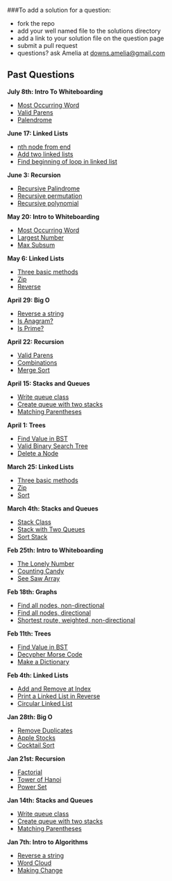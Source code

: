 ###To add a solution for a question:
- fork the repo
- add your well named file to the solutions directory
- add a link to your solution file on the question page
- submit a pull request
- questions? ask Amelia at downs.amelia@gmail.com

## Past Questions
**July 8th: Intro To Whiteboarding**
- [Most Occurring Word](https://github.com/adowns01/Intro-to-Whiteboarding-DBC/blob/master/questions/most_occurring_word.md)
- [Valid Parens](https://github.com/adowns01/Intro-to-Whiteboarding-DBC/blob/master/questions/recursive_valid_parens.md)
- [Palendrome](https://github.com/adowns01/Intro-to-Whiteboarding-DBC/blob/master/questions/recursive_palindrome.md)

**June 17: Linked Lists**
- [nth node from end](https://github.com/adowns01/Intro-to-Whiteboarding-DBC/blob/master/questions/linked_list_nth_node_from_end.md)
- [Add two linked lists](https://github.com/adowns01/Intro-to-Whiteboarding-DBC/blob/master/questions/linked_list_add_two_lists.md)
- [Find beginning of loop in linked list](https://github.com/adowns01/Intro-to-Whiteboarding-DBC/blob/master/questions/linked_list_find_beginning_of_loop.md)

**June 3: Recursion**
- [Recursive Palindrome](https://github.com/adowns01/Intro-to-Whiteboarding-DBC/blob/master/questions/recursive_palindrome.md)
- [Recursive permutation](https://github.com/adowns01/Intro-to-Whiteboarding-DBC/blob/master/questions/recursive_permutation.md)
- [Recursive polynomial](https://github.com/adowns01/Intro-to-Whiteboarding-DBC/blob/master/questions/recursive_polynomial.md)

**May 20: Intro to Whiteboarding**
- [Most Occurring Word](https://github.com/adowns01/Intro-to-Whiteboarding-DBC/blob/master/questions/most_occurring_word.md)
- [Largest Number](https://github.com/adowns01/Intro-to-Whiteboarding-DBC/blob/master/questions/largest_number.md)
- [Max Subsum](https://github.com/adowns01/Intro-to-Whiteboarding-DBC/blob/master/questions/max_subsum.md)

**May 6: Linked Lists**
- [Three basic methods](https://github.com/adowns01/Intro-to-Whiteboarding-DBC/blob/master/questions/linked_list_basic_methods.md)
- [Zip](https://github.com/adowns01/Intro-to-Whiteboarding-DBC/blob/master/questions/linked_list_zip.md)
- [Reverse](https://github.com/adowns01/Intro-to-Whiteboarding-DBC/blob/master/questions/reverse_linked_list.md)

**April 29: Big O**
- [Reverse a string](https://github.com/adowns01/Intro-to-Whiteboarding-DBC/blob/master/questions/reverse-a-string.md)
- [Is Anagram?](https://github.com/adowns01/Intro-to-Whiteboarding-DBC/blob/master/questions/is_anagram.md)
- [Is Prime?](https://github.com/adowns01/Intro-to-Whiteboarding-DBC/blob/master/questions/is_prime.md)

**April 22: Recursion**
- [Valid Parens](https://github.com/adowns01/Intro-to-Whiteboarding-DBC/blob/master/questions/recursive_valid_parens.md)
- [Combinations](https://github.com/adowns01/Intro-to-Whiteboarding-DBC/blob/master/questions/recursive_combinations.md)
- [Merge Sort](https://github.com/adowns01/Intro-to-Whiteboarding-DBC/blob/master/questions/merge_sort.md)

**April 15: Stacks and Queues**
- [Write queue class](https://github.com/adowns01/Intro-to-Whiteboarding-DBC/blob/master/questions/queue-class.md)
- [Create queue with two stacks](https://github.com/adowns01/Intro-to-Whiteboarding-DBC/blob/master/questions/queue-class-two-stacks.md)
- [Matching Parentheses](https://github.com/adowns01/Intro-to-Whiteboarding-DBC/blob/master/questions/matching-parens.md)

**April 1: Trees**

- [Find Value in BST](https://github.com/adowns01/Intro-to-Whiteboarding-DBC/blob/master/questions/find_value_in_BST.md)
- [Valid Binary Search Tree](https://github.com/adowns01/Intro-to-Whiteboarding-DBC/blob/master/questions/tree_valid_bst.md)
- [Delete a Node](https://github.com/adowns01/Intro-to-Whiteboarding-DBC/blob/master/questions/tree_delete_node.md)

**March 25: Linked Lists**

- [Three basic methods](https://github.com/adowns01/Intro-to-Whiteboarding-DBC/blob/master/questions/linked_list_basic_methods.md)
- [Zip](https://github.com/adowns01/Intro-to-Whiteboarding-DBC/blob/master/questions/linked_list_zip.md)
- [Sort](https://github.com/adowns01/Intro-to-Whiteboarding-DBC/blob/master/questions/linked_list_sort.md)

**March 4th: Stacks and Queues**

- [Stack Class](https://github.com/adowns01/Intro-to-Whiteboarding-DBC/blob/master/questions/stack_class.md)
- [Stack with Two Queues](https://github.com/adowns01/Intro-to-Whiteboarding-DBC/blob/master/questions/stack_with_two_queues.md)
- [Sort Stack](https://github.com/adowns01/Intro-to-Whiteboarding-DBC/blob/master/questions/sort_a_stack.md)

**Feb 25th: Intro to Whiteboarding**

- [The Lonely Number](https://github.com/adowns01/Intro-to-Whiteboarding-DBC/blob/master/questions/the_lonely_number.md)
- [Counting Candy](https://github.com/adowns01/Intro-to-Whiteboarding-DBC/blob/master/questions/candy_jar.md)
- [See Saw Array](https://github.com/adowns01/Intro-to-Whiteboarding-DBC/blob/master/questions/see_saw.md)

**Feb 18th: Graphs**

- [Find all nodes, non-directional](https://github.com/adowns01/Intro-to-Whiteboarding-DBC/blob/master/questions/graph_find_all_nodes.md)
- [Find all nodes, directional](https://github.com/adowns01/Intro-to-Whiteboarding-DBC/blob/master/questions/graph_find_all_nodes_directional.md)
- [Shortest route, weighted, non-directional](https://github.com/adowns01/Intro-to-Whiteboarding-DBC/blob/master/questions/graph_shortest_route_weighted.md)

**Feb 11th: Trees**

- [Find Value in BST](https://github.com/adowns01/Intro-to-Whiteboarding-DBC/blob/master/questions/find_value_in_BST.md)
- [Decypher Morse Code](https://github.com/adowns01/Intro-to-Whiteboarding-DBC/blob/master/questions/decypher_morse_code.md)
- [Make a Dictionary](https://github.com/adowns01/Intro-to-Whiteboarding-DBC/blob/master/questions/create_a_dictionary_tree.md)

**Feb 4th: Linked Lists**

- [Add and Remove at Index](https://github.com/adowns01/Intro-to-Whiteboarding-DBC/blob/master/questions/add_remove_linked_list.md)
- [Print a Linked List in Reverse](https://github.com/adowns01/Intro-to-Whiteboarding-DBC/blob/master/questions/print_linked_list_reverse.md)
- [Circular Linked List](https://github.com/adowns01/Intro-to-Whiteboarding-DBC/blob/master/questions/circular_linked_lists.md)

**Jan 28th: Big O**

- [Remove Duplicates](https://github.com/adowns01/Intro-to-Whiteboarding-DBC/blob/master/questions/remove_dups.md)
- [Apple Stocks](https://github.com/adowns01/Intro-to-Whiteboarding-DBC/blob/master/questions/apple_stocks.md)
- [Cocktail Sort](https://github.com/adowns01/Intro-to-Whiteboarding-DBC/blob/master/questions/cocktail_sort.md)

**Jan 21st: Recursion**

- [Factorial](https://github.com/adowns01/Intro-to-Whiteboarding-DBC/blob/master/questions/factorial.md)
- [Tower of Hanoi](https://github.com/adowns01/Intro-to-Whiteboarding-DBC/blob/master/questions/tower-of-hanoi.md)
- [Power Set](https://github.com/adowns01/Intro-to-Whiteboarding-DBC/blob/master/questions/power-set.md)

**Jan 14th: Stacks and Queues**

- [Write queue class](https://github.com/adowns01/Intro-to-Whiteboarding-DBC/blob/master/questions/queue-class.md)
- [Create queue with two stacks](https://github.com/adowns01/Intro-to-Whiteboarding-DBC/blob/master/questions/queue-class-two-stacks.md)
- [Matching Parentheses](https://github.com/adowns01/Intro-to-Whiteboarding-DBC/blob/master/questions/matching-parens.md)

**Jan 7th: Intro to Algorithms**

- [Reverse a string](https://github.com/adowns01/Intro-to-Whiteboarding-DBC/blob/master/questions/reverse-a-string.md)
- [Word Cloud](https://github.com/adowns01/Intro-to-Whiteboarding-DBC/blob/master/questions/word-cloud.md)
- [Making Change](https://github.com/adowns01/Intro-to-Whiteboarding-DBC/blob/master/questions/making-change.md)
